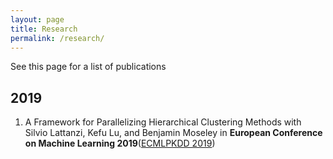 ```yaml
---
layout: page
title: Research
permalink: /research/
---
```


See this page for a list of publications

## 2019

1. A Framework for Parallelizing Hierarchical Clustering Methods
    with Silvio Lattanzi, Kefu Lu, and Benjamin Moseley
    in **European Conference on Machine Learning 2019**([ECMLPKDD 2019](http://ecmlpkdd2019.org/))
